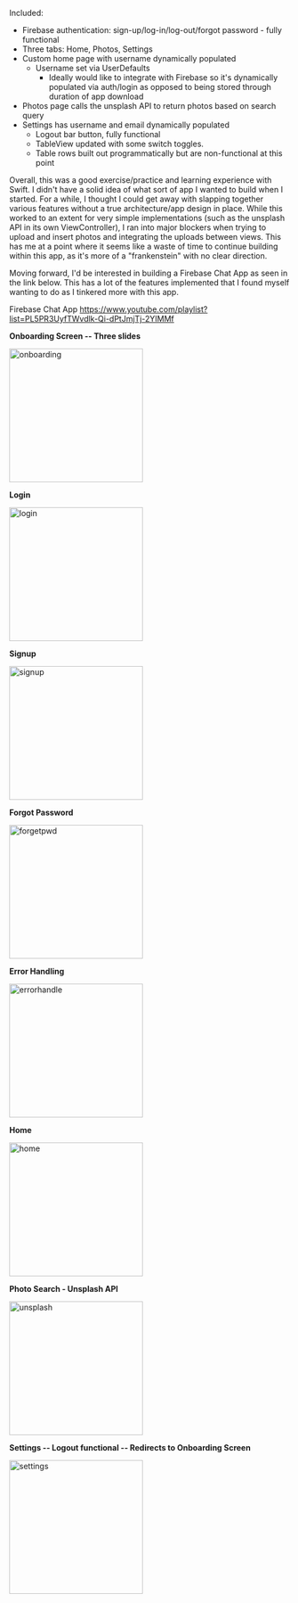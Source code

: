 Included:
- Firebase authentication: sign-up/log-in/log-out/forgot password - fully functional
- Three tabs: Home, Photos, Settings
- Custom home page with username dynamically populated
    - Username set via UserDefaults
        - Ideally would like to integrate with Firebase so it's dynamically populated via auth/login as opposed to being stored through duration of app download
- Photos page calls the unsplash API to return photos based on search query
- Settings has username and email dynamically populated
    - Logout bar button, fully functional
    - TableView updated with some switch toggles.
    - Table rows built out programmatically but are non-functional at this point
    
Overall, this was a good exercise/practice and learning experience with Swift. I didn't have a solid idea of what sort of app I wanted to build when I started. For a while, I thought I could get away with slapping together various features without a true architecture/app design in place. While this worked to an extent for very simple implementations (such as the unsplash API in its own ViewController), I ran into major blockers when trying to upload and insert photos and integrating the uploads between views. This has me at a point where it seems like a waste of time to continue building within this app, as it's more of a "frankenstein" with no clear direction.

Moving forward, I'd be interested in building a Firebase Chat App as seen in the link below. This has a lot of the features implemented that I found myself wanting to do as I tinkered more with this app.

Firebase Chat App
https://www.youtube.com/playlist?list=PL5PR3UyfTWvdlk-Qi-dPtJmjTj-2YIMMf


<b>Onboarding Screen -- Three slides</b>

<img width="240" heigh="135" alt="onboarding" src="https://user-images.githubusercontent.com/38706611/165994599-916e8bfb-dd78-42d5-a266-5edd16aa983a.png">

<b>Login</b>

<img width="240" heigh="135" alt="login" src="https://user-images.githubusercontent.com/38706611/165994711-e55ca18a-6452-4d82-aac8-be6baeb0b89a.png">

<b>Signup</b>

<img width="240" heigh="135" alt="signup" src="https://user-images.githubusercontent.com/38706611/165994741-84906979-8d1c-47a1-915e-c519bf81fddb.png">

<b>Forgot Password</b>

<img width="240" heigh="135" alt="forgetpwd" src="https://user-images.githubusercontent.com/38706611/165994761-80af2a1b-6f5a-436b-861a-6139dead0d42.png">

<b>Error Handling</b>

<img width="240" heigh="135" alt="errorhandle" src="https://user-images.githubusercontent.com/38706611/165994789-2ee60efe-0463-41f9-a46f-c9e62ef315ad.png">

<b>Home</b>

<img width="240" heigh="135" alt="home" src="https://user-images.githubusercontent.com/38706611/165994808-d85beeb5-169b-46d9-8198-7a2f1cf43db1.png">

<b>Photo Search - Unsplash API</b>

<img width="240" heigh="135" alt="unsplash" src="https://user-images.githubusercontent.com/38706611/165994835-abaccdcf-dcc2-4e2b-8ec5-787ce49aa88e.png">

<b>Settings -- Logout functional -- Redirects to Onboarding Screen</b>

<img width="240" heigh="135" alt="settings" src="https://user-images.githubusercontent.com/38706611/165994895-4a0e7b81-eb01-49c9-818c-46a6c4eadc88.png">










